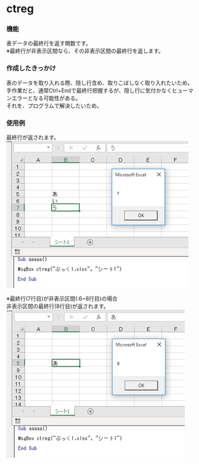 # ctreg
### 機能
表データの最終行を返す関数です。  
※最終行が非表示区間なら、その非表示区間の最終行を返します。

### 作成したきっかけ
表のデータを取り入れる際、隠し行含め、取りこぼしなく取り入れたいため。  
手作業だと、通常Ctrl+Endで最終行把握するが、隠し行に気付かなくヒューマンエラーとなる可能性がある。  
それを、プログラムで解決したいため。  

### 使用例
最終行が返されます。  
![img](sono1n.PNG)

※最終行(7行目)が非表示区間(:6~8行目)の場合  
非表示区間の最終行(8行目)が返されます。  
![img](sono2.PNG)

